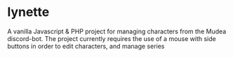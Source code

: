 # lynette
A vanilla Javascript & PHP project for managing characters from the Mudea discord-bot.
The project currently requires the use of a mouse with side buttons in order to edit characters, and manage series
